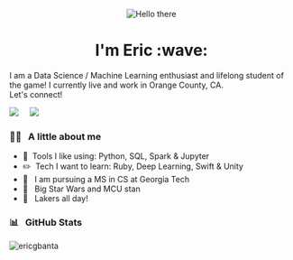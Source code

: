 <p align="center">
  <img src="https://media.giphy.com/media/3ornk57KwDXf81rjWM/giphy.gif" alt="Hello there" />
  <h1 align="center">I'm Eric :wave:</h1>
</p>

I am a Data Science / Machine Learning enthusiast and lifelong student of the game! I currently live and work in Orange County, CA. <br> Let's connect!

<a href="https://www.linkedin.com/in/ericgbanta"><img src="https://img.shields.io/badge/linkedin-%230077B5.svg?&style=for-the-badge&logo=linkedin&logoColor=white" /></a>&nbsp;&nbsp;&nbsp;&nbsp;
<a href="mailto:ericgbanta@gmail.com"><img src="https://img.shields.io/badge/gmail-%23D14836.svg?&style=for-the-badge&logo=gmail&logoColor=white" /></a>&nbsp;&nbsp;&nbsp;&nbsp;

### :raising_hand_man:&nbsp;&nbsp; A little about me
- :toolbox:&nbsp;&nbsp;Tools I like using: Python, SQL, Spark & Jupyter
- :pencil2:&nbsp;&nbsp;Tech I want to learn: Ruby, Deep Learning, Swift & Unity
- :open_book:&nbsp;&nbsp; I am pursuing a MS in CS at Georgia Tech
- :movie_camera:&nbsp;&nbsp; Big Star Wars and MCU stan
- :basketball:&nbsp;&nbsp; Lakers all day!

### :bar_chart:&nbsp;&nbsp;	GitHub Stats
<p align="left"><img align="left" src="https://github-readme-stats.vercel.app/api/top-langs?username=ericgbanta&show_icons=true&locale=en&layout=compact&theme=radical" alt="ericgbanta" /></p>
<!---
ericgbanta/ericgbanta is a ✨ special ✨ repository because its `README.md` (this file) appears on your GitHub profile.
You can click the Preview link to take a look at your changes.
--->
